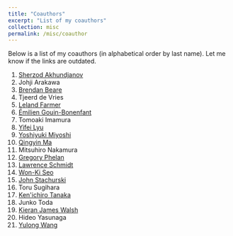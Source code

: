 ```yaml
---
title: "Coauthors"
excerpt: "List of my coauthors"
collection: misc
permalink: /misc/coauthor
---
```


Below is a list of my coauthors (in alphabetical order by last name). Let me know if the links are outdated. 

 1. [Sherzod Akhundjanov](https://sites.google.com/site/sherzodba/)
 1. Johji Arakawa
 1. [Brendan Beare](https://www.brendanbeare.com/)
 1. Tjeerd de Vries
 1. [Leland Farmer](https://www.lelandfarmer.com/)
 1. [Émilien Gouin-Bonenfant](https://sites.google.com/view/emilien)
 1. Tomoaki Imamura
 1. [Yifei Lyu](https://sites.google.com/view/yifeilyu)
 1. [Yoshiyuki Miyoshi](https://www.rieti.go.jp/users/miyoshi-yoshiyuki/index_en.html)
 1. [Qingyin Ma](https://qingyin-ma.github.io/)
 1. Mitsuhiro Nakamura
 1. [Gregory Phelan](https://sites.google.com/site/gregoryphelan/)
 1. [Lawrence Schmidt](https://sites.google.com/site/lawrencedwschmidt/home)
 1. [Won-Ki Seo](https://sites.google.com/site/wkseo86/)
 1. [John Stachurski](https://johnstachurski.net/)
 1. Toru Sugihara
 1. [Ken'ichiro Tanaka](https://sites.google.com/site/ketanakahp/)
 1. Junko Toda
 1. [Kieran James Walsh](https://sites.google.com/site/kieranjameswalsh/)
 1. Hideo Yasunaga
 1. [Yulong Wang](https://sites.google.com/site/yulongwanghome/)
